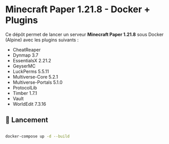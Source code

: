 # Minecraft Paper 1.21.8 - Docker + Plugins

Ce dépôt permet de lancer un serveur **Minecraft Paper 1.21.8** sous Docker (Alpine) avec les plugins suivants :
- CheatReaper
- Dynmap 3.7
- EssentialsX 2.21.2
- GeyserMC
- LuckPerms 5.5.11
- Multiverse-Core 5.2.1
- Multiverse-Portals 5.1.0
- ProtocolLib
- Timber 1.7.1
- Vault
- WorldEdit 7.3.16

## 🚀 Lancement

```bash

docker-compose up -d --build
